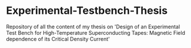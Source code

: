 # Experimental-Testbench-Thesis
Repository of all the content of my thesis on 'Design of an Experimental Test Bench for High-Temperature Superconducting Tapes: Magnetic Field dependence of its Critical Density Current'
